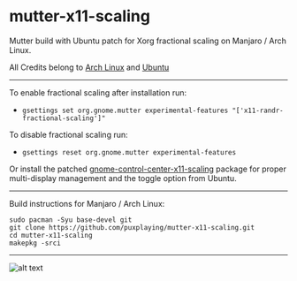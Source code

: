 # mutter-x11-scaling
Mutter build with Ubuntu patch for Xorg fractional scaling on Manjaro / Arch Linux.

All Credits belong to [Arch Linux](https://www.archlinux.org/packages/extra/x86_64/mutter/) and [Ubuntu](https://salsa.debian.org/gnome-team/mutter/-/blob/ubuntu/master/debian/patches/x11-Add-support-for-fractional-scaling-using-Randr.patch)

---
To enable fractional scaling after installation run:
- ```gsettings set org.gnome.mutter experimental-features "['x11-randr-fractional-scaling']"```

To disable fractional scaling run:
- ```gsettings reset org.gnome.mutter experimental-features```


Or install the patched [gnome-control-center-x11-scaling](https://www.archlinux.org/packages/extra/x86_64/mutter/) package for proper multi-display management and the toggle option from Ubuntu.

---

Build instructions for Manjaro / Arch Linux:
```
sudo pacman -Syu base-devel git
git clone https://github.com/puxplaying/mutter-x11-scaling.git
cd mutter-x11-scaling
makepkg -srci
```
---

![alt text](https://github.com/puxplaying/mutter-x11-scaling/blob/3.38.2/123.png)
